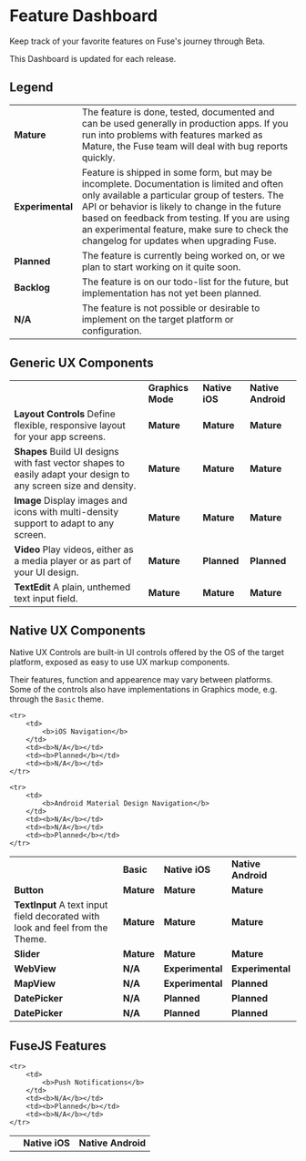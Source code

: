 <documentProperties pageTitle="Features" />

# Feature Dashboard

Keep track of your favorite features on Fuse's journey through Beta.

This Dashboard is updated for each release.

## Legend

<table>
	<tr>
		<td><b>Mature</b></td>
		<td>The feature is done, tested, documented and can be used generally in production apps. If you run into problems with features marked as Mature, the Fuse team will deal with bug reports quickly. </td>
	</tr>
	<tr>
		<td><b>Experimental</b></td>
		<td>Feature is shipped in some form, but may be incomplete. Documentation is limited and often only available a particular group of testers. The API or behavior is likely to change in the future based on feedback from testing. If you are using an experimental feature, make sure to check the changelog for updates when upgrading Fuse. </td>
	</tr>
	<tr>
		<td><b>Planned</b></td>
		<td>The feature is currently being worked on, or we plan to start working on it quite soon.</td>
	</tr>
	<tr>
		<td><b>Backlog</b></td>
		<td>The feature is on our todo-list for the future, but implementation has not yet been planned.</td>
	</tr>
	<tr>
		<td><b>N/A</b></td>
		<td>The feature is not possible or desirable to implement on the target platform or configuration.</td>
	</tr>
</table>


## Generic UX Components

<table>
	<tr>
		<td></td>
		<td><b>Graphics Mode</b></td>
		<td><b>Native iOS</b></td>
		<td><b>Native Android</b></td>
	</tr>
	<tr>
		<td>
			<b>Layout Controls</b>
			Define flexible, responsive layout for your app screens.
		</td>
		<td><b>Mature</b></td>
		<td><b>Mature</b></td>
		<td><b>Mature</b></td>
	</tr>
	<tr>
		<td>
			<b>Shapes</b>
			Build UI designs with fast vector shapes to easily adapt your design to any screen size and density. 
		</td>
		<td><b>Mature</b></td>
		<td><b>Mature</b></td>
		<td><b>Mature</b></td>
	</tr>
	<tr>
		<td>
			<b>Image</b>
			Display images and icons with multi-density support to adapt to any screen.
		</td>
		<td><b>Mature</b></td>
		<td><b>Mature</b></td>
		<td><b>Mature</b></td>
	</tr>
	<tr>
		<td>
			<b>Video</b>
			Play videos, either as a media player or as part of your UI design.
		</td>
		<td><b>Mature</b></td>
		<td><b>Planned</b></td>
		<td><b>Planned</b></td>
	</tr>
	<tr>
		<td>
			<b>TextEdit</b>
			A plain, unthemed text input field.
		</td>
		<td><b>Mature</b></td>
		<td><b>Mature</b></td>
		<td><b>Mature</b></td>
	</tr>
</table>


## Native UX Components

Native UX Controls are built-in UI controls offered by the OS of the target platform, exposed as easy to use UX markup components. 

Their features, function and appearence may vary between platforms. Some of the controls also have implementations in Graphics mode, e.g.
through the `Basic` theme.

<table>
	<tr>
		<td></td>
		<td><b>Basic</b></td>
		<td><b>Native iOS</b></td>
		<td><b>Native Android</b></td>
	</tr>
	<tr>
		<td>
			<b>Button</b>
		</td>
		<td><b>Mature</b></td>
		<td><b>Mature</b></td>
		<td><b>Mature</b></td>
	</tr>
	<tr>
		<td>
			<b>TextInput</b>
			A text input field decorated with look and feel from the Theme.
		</td>
		<td><b>Mature</b></td>
		<td><b>Mature</b></td>
		<td><b>Mature</b></td>
	</tr>
	<tr>
		<td>
			<b>Slider</b>
		</td>
		<td><b>Mature</b></td>
		<td><b>Mature</b></td>
		<td><b>Mature</b></td>
	</tr>
	<tr>
		<td>
			<b>WebView</b>
		</td>
		<td><b>N/A</b></td>
		<td><b>Experimental</b></td>
		<td><b>Experimental</b></td>
	</tr>
	<tr>
		<td>
			<b>MapView</b>
		</td>
		<td><b>N/A</b></td>
		<td><b>Experimental</b></td>
		<td><b>Planned</b></td>
	</tr>
	<tr>
		<td>
			<b>DatePicker</b>
		</td>
		<td><b>N/A</b></td>
		<td><b>Planned</b></td>
		<td><b>Planned</b></td>
	</tr>
	<tr>
		<td>
			<b>DatePicker</b>
		</td>
		<td><b>N/A</b></td>
		<td><b>Planned</b></td>
		<td><b>Planned</b></td>
	</tr>

	<tr>
		<td>
			<b>iOS Navigation</b>
		</td>
		<td><b>N/A</b></td>
		<td><b>Planned</b></td>
		<td><b>N/A</b></td>
	</tr>

	<tr>
		<td>
			<b>Android Material Design Navigation</b>
		</td>
		<td><b>N/A</b></td>
		<td><b>N/A</b></td>
		<td><b>Planned</b></td>
	</tr>
</table>


## FuseJS Features

<table>
	<tr>
		<td></td>
		<td><b>Native iOS</b></td>
		<td><b>Native Android</b></td>
	</tr>

	<tr>
		<td>
			<b>Push Notifications</b>
		</td>
		<td><b>N/A</b></td>
		<td><b>Planned</b></td>
		<td><b>N/A</b></td>
	</tr>
</table>